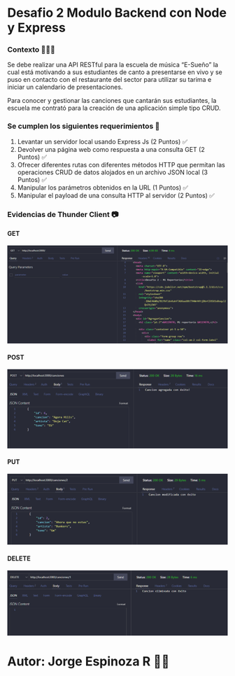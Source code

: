 # Desafio 2 Modulo Backend con Node y Express

### Contexto 👨🏻‍💻
Se debe realizar una API RESTful para la escuela de música “E-Sueño” la cual está motivando a sus estudiantes de canto a 
presentarse en vivo y se puso en contacto con el restaurante del sector para utilizar su tarima e iniciar un calendario 
de presentaciones. 

Para conocer y gestionar las canciones que cantarán sus estudiantes, la escuela me contrató para la creación de una aplicación 
simple tipo CRUD.

### Se cumplen los siguientes requerimientos 🎯

1. Levantar un servidor local usando Express Js (2 Puntos) ✅ 
2. Devolver una página web como respuesta a una consulta GET (2 Puntos) ✅  
3. Ofrecer diferentes rutas con diferentes métodos HTTP que permitan las operaciones CRUD de datos alojados en un archivo JSON
local (3 Puntos) ✅ 
4. Manipular los parámetros obtenidos en la URL (1 Puntos) ✅ 
5. Manipular el payload de una consulta HTTP al servidor (2 Puntos) ✅ 

### Evidencias de Thunder Client 📷
#### GET
![p2](https://github.com/jierzen/mi-repertorio/blob/main/get.png)

#### POST
![p2](https://github.com/jierzen/mi-repertorio/blob/main/post.png)

#### PUT
![p2](https://github.com/jierzen/mi-repertorio/blob/main/put.png)

#### DELETE
![p2](https://github.com/jierzen/mi-repertorio/blob/main/delete.png)

# Autor: Jorge Espinoza R 🧑🏻
